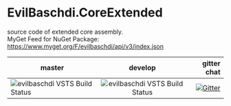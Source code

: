 # EvilBaschdi.CoreExtended
source code of extended core assembly.\
MyGet Feed for NuGet Package: https://www.myget.org/F/evilbaschdi/api/v3/index.json


| master | develop | gitter chat |
| ------------- |:-------------:| -----:|
| ![evilbaschdi VSTS Build Status](https://evilbaschdi.visualstudio.com/_apis/public/build/definitions/44cd2440-bc60-4cdc-897f-07061cc46f9d/3/badge) | ![evilbaschdi VSTS Build Status](https://evilbaschdi.visualstudio.com/_apis/public/build/definitions/44cd2440-bc60-4cdc-897f-07061cc46f9d/4/badge) | [![Gitter](https://badges.gitter.im/evilbaschdi/EvilBaschdi.CoreExtended.svg)](https://gitter.im/evilbaschdi/EvilBaschdi.CoreExtended?utm_source=badge&utm_medium=badge&utm_campaign=pr-badge&utm_content=badge) |